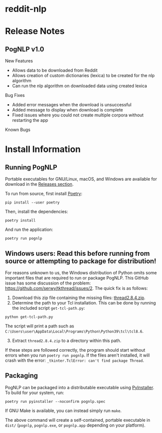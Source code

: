 # reddit-nlp

# Release Notes

## PogNLP v1.0
New Features
- Allows data to be downloaded from Reddit
- Allows creation of custom dictionaries (lexica) to be created for the nlp algorithm
- Can run the nlp algorithm on downloaded data using created lexica

Bug Fixes
- Added error messages when the download is unsuccessful
- Added message to display when download is complete
- Fixed issues where you could not create multiple corpora without restarting the app

Known Bugs

# Install Information

## Running PogNLP

Portable executables for GNU/Linux, macOS, and Windows are available for download in the [Releases section](https://github.com/Reddit-NLP/reddit-nlp/releases).

To run from source, first install [Poetry](https://python-poetry.org/):

```
pip install --user poetry
```

Then, install the dependencies:


```
poetry install
```

And run the application:

```
poetry run pognlp
```

## Windows users: Read this before running from source or attempting to package for distribution!

For reasons unknown to us, the Windows distribution of Python omits some important files that are required to run or package PogNLP. This GitHub issue has some discussion of the problem: https://github.com/serwy/tkthread/issues/2. The quick fix is as follows:

1. Download this zip file containing the missing files: [thread2.8.4.zip](https://github.com/serwy/tkthread/files/4258625/thread2.8.4.zip).
2. Determine the path to your Tcl installation. This can be done by running the included script `get-tcl-path.py`:

```
python get-tcl-path.py
```

The script will print a path such as `C:\Users\user\AppData\Local\Programs\Python\Python39\tcl\tcl8.6`.

3. Extract `thread2.8.4.zip` to a directory within this path.

If these steps are followed correctly, the program should start without errors when you run `poetry run pognlp`. If the files aren't installed, it will crash with the error: `_tkinter.TclError: can't find package Thread`.

## Packaging

PogNLP can be packaged into a distributable executable using [PyInstaller](https://www.pyinstaller.org/). To build for your system, run:

```
poetry run pyinstaller --noconfirm pognlp.spec
```

If GNU Make is available, you can instead simply run `make`.

The above command will create a self-contained, portable executable in `dist/` (`pognlp`, `pognlp.exe`, or `pognlp.app` depending on your platform).
